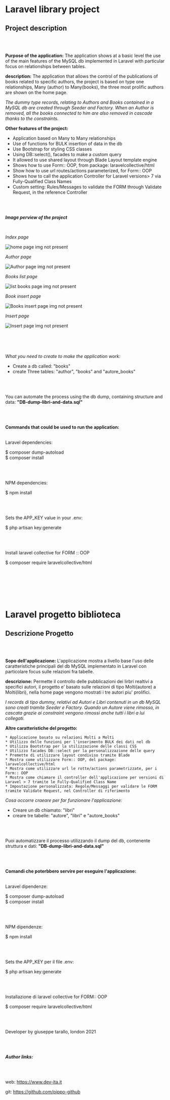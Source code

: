 # Laravel library project

Project description
--------------------------------
<br />
<br />


**Purpose of the application:** The application shows at a basic level the use of the main features of the MySQL db implemented in Laravel with particular focus on relationships between tables.

**description:** The application that allows the control of the publications of books related to specific authors, the project is based on type one relationships,  Many (author) to Many(books), the three most prolific authors are shown on the home page.

*The dummy type records, relating to Authors and Books contained in a MySQL db are created through Seeder and Factory.
When an Author is removed, all the books connected to him are also removed in cascade thanks to the constraints.*

**Other features of the project:**

 * Application based on Many to Many relationships
 * Use of functions for BULK insertion of data in the db
 * Use Bootstrap for styling CSS classes
 * Using DB::select(), facades to make a custom query
 * It allowed to use shared layout through Blade Layout template engine
 * Shows how to use Form:: OOP, from package: laravelcollective/html
 * Show how to use url routes/actions parameterized, for Form:: OOP
 * Shows how to call the application Controller for Laravel versions> 7 via Fully-Qualified Class Names
 * Custom setting: Rules/Messages to validate the FORM through Validate Request, in the reference Controller


<br>
<br>


***Image perview of the project***

<br>

*Index page*

![home page img not present](.\screenShot\homePage.png)

*Author page*

![Author page img not present](.\screenShot\autorePage.png)

*Books list page*

![list books page img not present](screenShot\elencoLibri.png)

*Book insert page*

![Books insert page img not present](screenShot\libriInserimento.png)

*Insert page*

![Insert page img not present](screenShot\inserimentoPage.png)


<br>
<br>
<br>


*What you need to create to make the application work:* 

 * Create a db called: "books"
 * create Three tables: "author", "books" and "autore_books"

<br />
<br />

You can automate the process using the db dump, containing structure and data: **"DB-dump-libri-and-data.sql"**

<br />
<br />

**Commands that could be used to run the application:**
<br />
<br />

Laravel dependencies:

$ composer dump-autoload <br />
$ composer install

<br />
<br />

NPM dependencies:

$ npm install

<br />
<br />

Sets the APP_KEY value in your .env:

$ php artisan key:generate

<br />
<br />

Install laravel collective for FORM :: OOP

$ composer require laravelcollective/html




<br />
<br />
<br />
<br />
<br />

# Laravel progetto biblioteca

Descrizione Progetto
-----------------------------------
<br />
<br />


**Sopo dell'applicazione:** L'applicazione mostra a livello base l'uso delle caratteristiche principali del db MySQL implementato in Laravel con particolare focus sulle relazioni fra tabelle.

**descrizione:** Permette il controllo delle pubblicazioni dei lirbri realtivi a specifici autori, il progetto e' basato sulle relazioni di tipo Molti(autore) a Molti(libri), nella home page vengono mostrati i tre autori piu' prolifici.

*I records di tipo dummy, relativi ad Autori e Libri contenuti in un db MySQL sono creati tramite Seeder e Factory.
Quando un Autore viene rimosso, in cascata grazie ai constraint vengono rimossi anche tutti i libri a lui collegati.*


**Altre caratteristiche del progetto:**

    * Applicazione basato su relazioni Molti a Molti
    * Utilizzo delle funzioni per l'inserimento BULK dei dati nel db
    * Utilizza Bootstrap per la stilizzazione delle classi CSS
    * Utilizzo facades DB::select per la personalizzazione delle query
    * Premette di utilizzare layout condiviso tramite Blade
    * Mostra come utilizzare Form:: OOP, del package: laravelcollective/html
    * Mostra come utilizzare url le rotte/actions parametrizzate, per i Form:: OOP
    * Mostra come chiamare il controller dell'applicazione per versioni di Laravel > 7 tramite le Fully-Qualified Class Name
    * Impostazione personalizzata: Regole/Messaggi per validare le FORM tramite Validate Request, nel Controller di riferimento



*Cosa occorre craeare per far funzionare l'applicazione:*

* Creare un db chiamato: "libri"
* creare tre tabelle: "autore", "libri" e "autore_books"

<br />
<br />

Puoi automatizzare il processo utilizzando il dump del db, contenente struttura e dati: **"DB-dump-libri-and-data.sql"**

<br />
<br />

**Comandi che poterbbero servire per eseguire l'applicazione:**
<br />
<br />

Laravel dipendenze:

$ composer dump-autoload <br />
$ composer install

<br />
<br />

NPM dipendenze:

$ npm install

<br />
<br />

Sets the APP_KEY per il file .env:

$ php artisan key:generate 

<br />
<br />

Installazione di laravel collective for FORM:: OOP

$ composer require laravelcollective/html



<br />
<br />


Developer by giuseppe tarallo, london 2021

<br />
<br />


***Author links:***

<br />
<br />

web: https://www.dev-ita.it<br />

git: https://github.com/pippo-github
